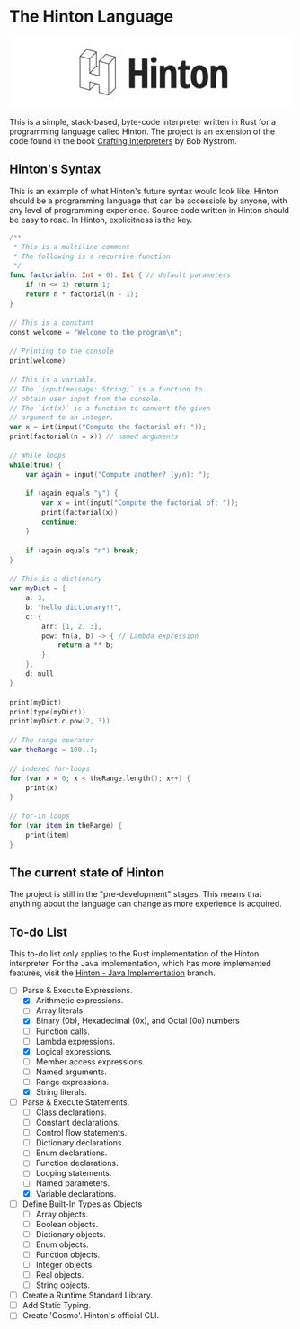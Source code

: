# The Hinton Language

![Hinton Logo](Assets/Logos/Logo-wide.png)

This is a simple, stack-based, byte-code interpreter written in Rust for a programming language called Hinton. The project is an extension of the code found in the book [Crafting Interpreters](https://craftinginterpreters.com/) by Bob Nystrom.

## Hinton's Syntax
This is an example of what Hinton's future syntax would look like. Hinton should be a programming language that can be accessible by anyone, with any level of programming experience. Source code written in Hinton should be easy to read. In Hinton, explicitness is the key.

```swift
/**
 * This is a multiline comment
 * The following is a recursive function
 */
func factorial(n: Int = 0): Int { // default parameters
    if (n <= 1) return 1;
    return n * factorial(n - 1);
}

// This is a constant
const welcome = "Welcome to the program\n";

// Printing to the console
print(welcome)

// This is a variable.
// The `input(message: String)` is a function to
// obtain user input from the console.
// The `int(x)` is a function to convert the given
// argument to an integer.
var x = int(input("Compute the factorial of: "));
print(factorial(n = x)) // named arguments

// While loops
while(true) {
    var again = input("Compute another? (y/n): ");
    
    if (again equals "y") {
        var x = int(input("Compute the factorial of: "));
        print(factorial(x))
        continue;
    }

    if (again equals "n") break;
}

// This is a dictionary
var myDict = {
    a: 3,
    b: "hello dictionary!!",
    c: {
        arr: [1, 2, 3],
        pow: fn(a, b) -> { // Lambda expression
            return a ** b;
        }
    },
    d: null
}

print(myDict)
print(type(myDict))
print(myDict.c.pow(2, 3))

// The range operator
var theRange = 100..1;

// indexed for-loops
for (var x = 0; x < theRange.length(); x++) {
    print(x)
}

// for-in loops
for (var item in theRange) {
    print(item)
}
```

## The current state of Hinton
The project is still in the "pre-development" stages. This means that anything about the language can change as more experience is acquired.

## To-do List
This to-do list only applies to the Rust implementation of the Hinton interpreter. For the Java implementation, which has more implemented features, visit the [Hinton - Java Implementation](https://github.com/hinton-lang/Hinton/) branch.
- [ ] Parse & Execute Expressions.
    - [x] Arithmetic expressions.
    - [ ] Array literals.
    - [x] Binary (0b), Hexadecimal (0x), and Octal (0o) numbers
    - [ ] Function calls.
    - [ ] Lambda expressions.
    - [x] Logical expressions.
    - [ ] Member access expressions.
    - [ ] Named arguments.
    - [ ] Range expressions.
    - [x] String literals.
- [ ] Parse & Execute Statements.
    - [ ] Class declarations.
    - [ ] Constant declarations.
    - [ ] Control flow statements.
    - [ ] Dictionary declarations.
    - [ ] Enum declarations.
    - [ ] Function declarations.
    - [ ] Looping statements.
    - [ ] Named parameters.
    - [x] Variable declarations.
- [ ] Define Built-In Types as Objects
    - [ ] Array objects.
    - [ ] Boolean objects.
    - [ ] Dictionary objects.
    - [ ] Enum objects.
    - [ ] Function objects.
    - [ ] Integer objects.
    - [ ] Real objects.
    - [ ] String objects.
- [ ] Create a Runtime Standard Library.
- [ ] Add Static Typing.
- [ ] Create 'Cosmo'. Hinton's official CLI.
